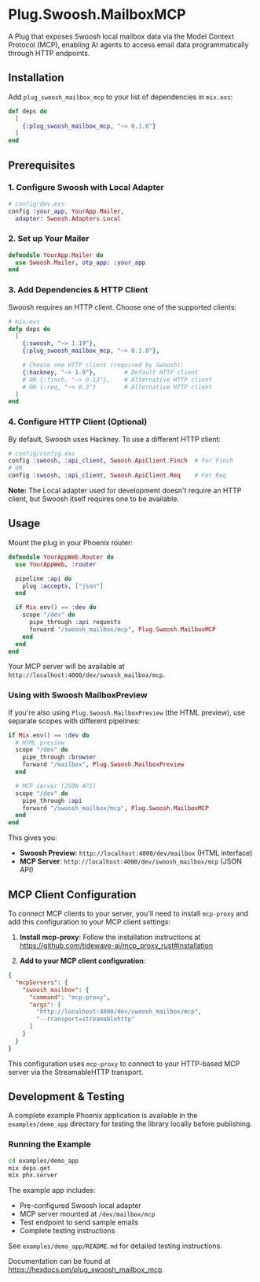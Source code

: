 # Plug.Swoosh.MailboxMCP

A Plug that exposes Swoosh local mailbox data via the Model Context Protocol (MCP), enabling AI agents to access email data programmatically through HTTP endpoints.

## Installation

Add `plug_swoosh_mailbox_mcp` to your list of dependencies in `mix.exs`:

```elixir
def deps do
  [
    {:plug_swoosh_mailbox_mcp, "~> 0.1.0"}
  ]
end
```

## Prerequisites

### 1. Configure Swoosh with Local Adapter

```elixir
# config/dev.exs
config :your_app, YourApp.Mailer,
  adapter: Swoosh.Adapters.Local
```

### 2. Set up Your Mailer

```elixir
defmodule YourApp.Mailer do
  use Swoosh.Mailer, otp_app: :your_app
end
```

### 3. Add Dependencies & HTTP Client

Swoosh requires an HTTP client. Choose one of the supported clients:

```elixir
# mix.exs
defp deps do
  [
    {:swoosh, "~> 1.19"},
    {:plug_swoosh_mailbox_mcp, "~> 0.1.0"},

    # Choose one HTTP client (required by Swoosh):
    {:hackney, "~> 1.9"},        # Default HTTP client
    # OR {:finch, "~> 0.13"},    # Alternative HTTP client
    # OR {:req, "~> 0.3"}        # Alternative HTTP client
  ]
end
```

### 4. Configure HTTP Client (Optional)

By default, Swoosh uses Hackney. To use a different HTTP client:

```elixir
# config/config.exs
config :swoosh, :api_client, Swoosh.ApiClient.Finch  # For Finch
# OR
config :swoosh, :api_client, Swoosh.ApiClient.Req    # For Req
```

**Note:** The Local adapter used for development doesn't require an HTTP client, but Swoosh itself requires one to be available.

## Usage

Mount the plug in your Phoenix router:

```elixir
defmodule YourAppWeb.Router do
  use YourAppWeb, :router

  pipeline :api do
    plug :accepts, ["json"]
  end

  if Mix.env() == :dev do
    scope "/dev" do
      pipe_through :api requests
      forward "/swoosh_mailbox/mcp", Plug.Swoosh.MailboxMCP
    end
  end
end
```

Your MCP server will be available at `http://localhost:4000/dev/swoosh_mailbox/mcp`.

### Using with Swoosh MailboxPreview

If you're also using `Plug.Swoosh.MailboxPreview` (the HTML preview), use separate scopes with different pipelines:

```elixir
if Mix.env() == :dev do
  # HTML preview
  scope "/dev" do
    pipe_through :browser
    forward "/mailbox", Plug.Swoosh.MailboxPreview
  end

  # MCP server (JSON API)
  scope "/dev" do
    pipe_through :api
    forward "/swoosh_mailbox/mcp", Plug.Swoosh.MailboxMCP
  end
end
```

This gives you:
- **Swoosh Preview**: `http://localhost:4000/dev/mailbox` (HTML interface)
- **MCP Server**: `http://localhost:4000/dev/swoosh_mailbox/mcp` (JSON API)

## MCP Client Configuration

To connect MCP clients to your server, you'll need to install `mcp-proxy` and add this configuration to your MCP client settings:

1. **Install mcp-proxy**: Follow the installation instructions at <https://github.com/tidewave-ai/mcp_proxy_rust#installation>

2. **Add to your MCP client configuration**:

```json
{
  "mcpServers": {
    "swoosh_mailbox": {
      "command": "mcp-proxy",
      "args": [
        "http://localhost:4000/dev/swoosh_mailbox/mcp",
        "--transport=streamablehttp"
      ]
    }
  }
}
```

This configuration uses `mcp-proxy` to connect to your HTTP-based MCP server via the StreamableHTTP transport.

## Development & Testing

A complete example Phoenix application is available in the `examples/demo_app` directory for testing the library locally before publishing.

### Running the Example

```bash
cd examples/demo_app
mix deps.get
mix phx.server
```

The example app includes:
- Pre-configured Swoosh local adapter
- MCP server mounted at `/dev/mailbox/mcp`
- Test endpoint to send sample emails
- Complete testing instructions

See `examples/demo_app/README.md` for detailed testing instructions.

Documentation can be found at <https://hexdocs.pm/plug_swoosh_mailbox_mcp>.
